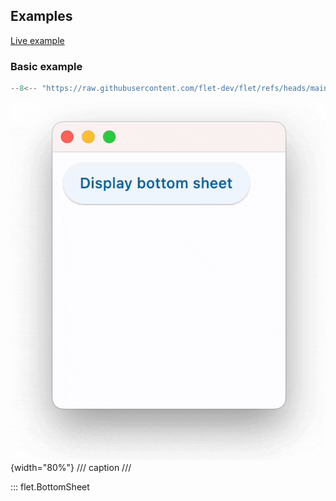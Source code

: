 ## Examples

[Live example](https://flet-controls-gallery.fly.dev/dialogs/bottomsheet)

### Basic example

```python
--8<-- "https://raw.githubusercontent.com/flet-dev/flet/refs/heads/main/sdk/python/examples/controls/bottom-sheet/basic.py"
```

![basic](https://raw.githubusercontent.com/flet-dev/flet/main/sdk/python/examples/controls/bottom-sheet/media/basic.gif){width="80%"}
/// caption
///

::: flet.BottomSheet
